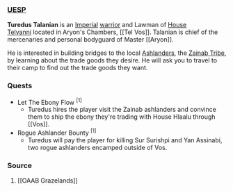 ### [UESP](https://en.uesp.net/wiki/Morrowind:Turedus_Talanian)
**Turedus Talanian** is an [Imperial](https://en.uesp.net/wiki/Morrowind:Imperial "Morrowind:Imperial") [warrior](https://en.uesp.net/wiki/Morrowind:Warrior "Morrowind:Warrior") and Lawman of [House Telvanni](https://en.uesp.net/wiki/Morrowind:House_Telvanni "Morrowind:House Telvanni") located in Aryon's Chambers, [[Tel Vos]]. Talanian is chief of the mercenaries and personal bodyguard of Master [[Aryon]].

He is interested in building bridges to the local [Ashlanders](https://en.uesp.net/wiki/Morrowind:Ashlanders "Morrowind:Ashlanders"), the [Zainab Tribe](https://en.uesp.net/wiki/Morrowind:Zainab_Tribe "Morrowind:Zainab Tribe"), by learning about the trade goods they desire. He will ask you to travel to their camp to find out the trade goods they want.
### Quests
* Let The Ebony Flow <sup>[1]</sup>
	* Turedus hires the player visit the Zainab ashlanders and convince them to ship the ebony they're trading with House Hlaalu through [[Vos]].
* Rogue Ashlander Bounty <sup>[1]</sup>
	* Turedus will pay the player for killing Sur Surishpi and Yan Assinabi, two rogue ashlanders encamped outside of Vos.
### Source
1. [[OAAB Grazelands]]